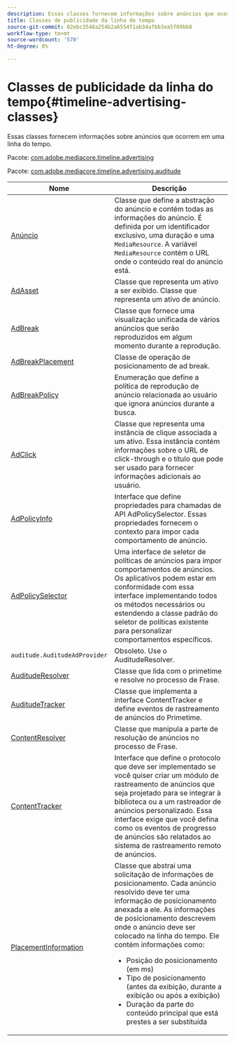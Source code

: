 ```yaml
---
description: Essas classes fornecem informações sobre anúncios que ocorrem em uma linha do tempo.
title: Classes de publicidade da linha do tempo
source-git-commit: 02ebc3548a254b2a6554f1ab34afbb3ea5f09bb8
workflow-type: tm+mt
source-wordcount: '570'
ht-degree: 0%

---
```


# Classes de publicidade da linha do tempo{#timeline-advertising-classes}

Essas classes fornecem informações sobre anúncios que ocorrem em uma linha do tempo.

Pacote: [com.adobe.mediacore.timeline.advertising](https://help.adobe.com/en_US/primetime/api/psdk/javadoc_1.4/com/adobe/mediacore/timeline/advertising/package-summary.html)

Pacote: [com.adobe.mediacore.timeline.advertising.auditude](https://help.adobe.com/en_US/primetime/api/psdk/javadoc_1.4/com/adobe/mediacore/timeline/advertising/auditude/package-summary.html)

| Nome | Descrição |
|--- |--- |
| [Anúncio](https://help.adobe.com/en_US/primetime/api/psdk/javadoc_1.4/com/adobe/mediacore/timeline/advertising/Ad.html) | Classe que define a abstração do anúncio e contém todas as informações do anúncio. É definida por um identificador exclusivo, uma duração e uma `MediaResource`. A variável `MediaResource` contém o URL onde o conteúdo real do anúncio está. |
| [AdAsset](https://help.adobe.com/en_US/primetime/api/psdk/javadoc_1.4/com/adobe/mediacore/timeline/advertising/AdAsset.html) | Classe que representa um ativo a ser exibido. Classe que representa um ativo de anúncio. |
| [AdBreak](https://help.adobe.com/en_US/primetime/api/psdk/javadoc_1.4/com/adobe/mediacore/timeline/advertising/AdBreak.html) | Classe que fornece uma visualização unificada de vários anúncios que serão reproduzidos em algum momento durante a reprodução. |
| [AdBreakPlacement](https://help.adobe.com/en_US/primetime/api/psdk/javadoc_1.4/com/adobe/mediacore/timeline/advertising/AdBreakPlacement.html) | Classe de operação de posicionamento de ad break. |
| [AdBreakPolicy](https://help.adobe.com/en_US/primetime/api/psdk/javadoc_1.4/com/adobe/mediacore/timeline/advertising/AdBreakPolicy.html) | Enumeração que define a política de reprodução de anúncio relacionada ao usuário que ignora anúncios durante a busca. |
| [AdClick](https://help.adobe.com/en_US/primetime/api/psdk/javadoc_1.4/com/adobe/mediacore/timeline/advertising/AdClick.html) | Classe que representa uma instância de clique associada a um ativo. Essa instância contém informações sobre o URL de click-through e o título que pode ser usado para fornecer informações adicionais ao usuário. |
| [AdPolicyInfo](https://help.adobe.com/en_US/primetime/api/psdk/javadoc_1.4/com/adobe/mediacore/timeline/advertising/AdPolicyInfo.html) | Interface que define propriedades para chamadas de API AdPolicySelector. Essas propriedades fornecem o contexto para impor cada comportamento de anúncio. |
| [AdPolicySelector](https://help.adobe.com/en_US/primetime/api/psdk/javadoc_1.4/com/adobe/mediacore/timeline/advertising/AdPolicySelector.html) | Uma interface de seletor de políticas de anúncios para impor comportamentos de anúncios. Os aplicativos podem estar em conformidade com essa interface implementando todos os métodos necessários ou estendendo a classe padrão do seletor de políticas existente para personalizar comportamentos específicos. |
| `auditude.AuditudeAdProvider` | Obsoleto. Use o AuditudeResolver. |
| [AuditudeResolver](https://help.adobe.com/en_US/primetime/api/psdk/javadoc_1.4/com/adobe/mediacore/timeline/advertising/auditude/AuditudeResolver.html) | Classe que lida com o primetime e resolve no processo de Frase. |
| [AuditudeTracker](https://help.adobe.com/en_US/primetime/api/psdk/javadoc_1.4/com/adobe/mediacore/timeline/advertising/auditude/AuditudeTracker.html) | Classe que implementa a interface ContentTracker e define eventos de rastreamento de anúncios do Primetime. |
| [ContentResolver](https://help.adobe.com/en_US/primetime/api/psdk/javadoc_1.4/com/adobe/mediacore/timeline/advertising/ContentResolver.html) | Classe que manipula a parte de resolução de anúncios no processo de Frase. |
| [ContentTracker](https://help.adobe.com/en_US/primetime/api/psdk/javadoc_1.4/com/adobe/mediacore/timeline/advertising/ContentTracker.html) | Interface que define o protocolo que deve ser implementado se você quiser criar um módulo de rastreamento de anúncios que seja projetado para se integrar à biblioteca ou a um rastreador de anúncios personalizado. Essa interface exige que você defina como os eventos de progresso de anúncios são relatados ao sistema de rastreamento remoto de anúncios. |
| [PlacementInformation](https://help.adobe.com/en_US/primetime/api/psdk/javadoc_1.4/com/adobe/mediacore/timeline/advertising/PlacementInformation.html) | Classe que abstrai uma solicitação de informações de posicionamento. Cada anúncio resolvido deve ter uma informação de posicionamento anexada a ele. As informações de posicionamento descrevem onde o anúncio deve ser colocado na linha do tempo. Ele contém informações como: <ul><li>Posição do posicionamento (em ms) </li><li>Tipo de posicionamento (antes da exibição, durante a exibição ou após a exibição) </li><li>Duração da parte do conteúdo principal que está prestes a ser substituída</li></ul> |
